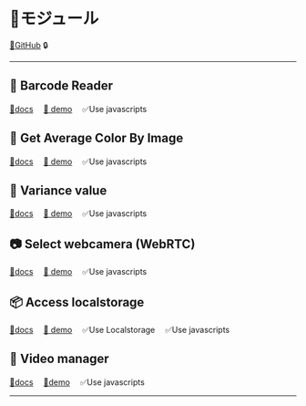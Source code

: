 # 📁モジュール
[🐙GitHub](https://github.com/NanaNakamura/module) 🔒

---

## 📌 Barcode Reader
[🐙docs](https://github.com/NanaNakamura/module/tree/master/src/js/modules/barcodereader)　
[🔗 demo](https://nananakamura.github.io/modules/barcodereader/)　
✅Use javascripts

## 📌 Get Average Color By Image
[🐙docs](https://github.com/NanaNakamura/module/tree/master/src/js/modules/averagecolorbyimage)　
[🔗 demo](https://nananakamura.github.io/modules/averagecolorbyimage/)　
✅Use javascripts

## 🔢 Variance value
[🐙docs](https://github.com/NanaNakamura/module/tree/master/src/js/modules/variance)　
[🔗 demo](https://nananakamura.github.io/modules/variance/)　
✅Use javascripts

## 📷 Select webcamera (WebRTC)
[🐙docs](https://github.com/NanaNakamura/module/tree/master/src/js/modules/webcamera)　
[🔗 demo](https://nananakamura.github.io/modules/webcamera/)　
✅Use javascripts

## 📦 Access localstorage
[🐙docs](https://github.com/NanaNakamura/module/tree/master/src/js/modules/localstorage)　
[🔗 demo](https://nananakamura.github.io/modules/localstorage/)　
✅Use Localstorage　
✅Use javascripts

## 📼 Video manager
[🐙docs](https://github.com/NanaNakamura/module/tree/master/src/js/modules/video)　
[🔗demo](https://nananakamura.github.io/modules/video/)　
✅Use javascripts

---